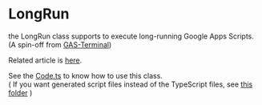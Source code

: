 # LongRun
the LongRun class supports to execute long-running Google Apps Scripts. (A spin-off from [GAS-Terminal](https://github.com/inclu-cat/GAS-Terminal))

Related article is [here](https://inclucat.wordpress.com/2021/07/20/an-easy-way-to-deal-with-google-apps-scripts-6-minute-limit/).

See the [Code.ts](https://github.com/inclu-cat/LongRun/blob/main/src/Code.ts) to know how to use this class.  
( If you want generated script files instead of the TypeScript files, see [this folder](https://github.com/inclu-cat/LongRun/tree/main/generated-gs) )
